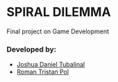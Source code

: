 # SPIRAL DILEMMA

Final project on Game Development

### Developed by:
- [Joshua Daniel Tubalinal]
- [Roman Tristan Pol] 

[Joshua Daniel Tubalinal]: https://www.github.com/hackerhaseo
[Roman Tristan Pol]: https://www.github.com/artipee
